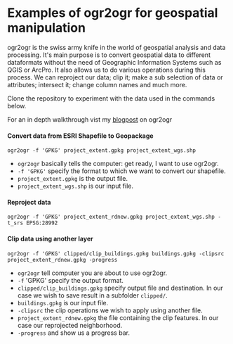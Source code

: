 # Examples of ogr2ogr for geospatial manipulation

ogr2ogr is the swiss army knife in the world of geospatial analysis and data processing. It's main purpose is to convert geospatial data to different dataformats without the need of Geographic Information Systems such as QGIS or ArcPro. It also allows us to do various operations during this process. We can reproject our data; clip it; make a sub selection of data or attributes; intersect it; change column names and much more.

Clone the repository to experiment with the data used in the commands below.

For an in depth walkthrough vist my [blogpost](https://www.oneprojectatatime.nl/save-time-preprocess-your-geospatial-data-with-ogr2ogr/) on ogr2ogr 

#### Convert data from ESRI Shapefile to Geopackage

`ogr2ogr -f 'GPKG' project_extent.gpkg project_extent_wgs.shp`

- `ogr2ogr` basically tells the computer: get ready, I want to use ogr2ogr.
- `-f 'GPKG'` specify the format to which we want to convert our shapefile.
- `project_extent.gpkg` is the output file.
- `project_extent_wgs.shp` is our input file.

#### Reproject data

`ogr2ogr -f 'GPKG' project_extent_rdnew.gpkg project_extent_wgs.shp -t_srs EPSG:28992`

#### Clip data using another layer

`ogr2ogr -f 'GPKG' clipped/clip_buildings.gpkg buildings.gpkg -clipsrc project_extent_rdnew.gpkg -progress`

- `ogr2ogr` tell computer you are about to use ogr2ogr.
- `-f` 'GPKG' specify the output format.
- `clipped/clip_buildings.gpkg` specify output file and destination. In our case we wish to save result in a subfolder `clipped/`.
- `buildings.gpkg` is our input file.
- `-clipsrc` the clip operations we wish to apply using another file.
- `project_extent_rdnew.gpkg` the file containing the clip features. In our case our reprojected neighborhood.
- `-progress` and show us a progress bar.
